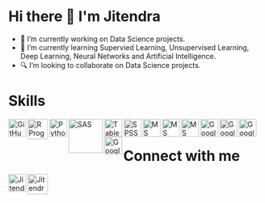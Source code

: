 #
# Hi there 👋 I'm Jitendra

- 🔭 I’m currently working on Data Science projects.
- 🌱 I’m currently learning Supervied Learning, Unsupervised Learning, Deep Learning, Neural Networks and Artificial Intelligence.
- 🔍 I’m looking to collaborate on Data Science projects.

#
# Skills
[<img align = "left" alt = "GitHub" width = "35px" src = "https://cdn-icons-png.flaticon.com/128/270/270798.png"/>][GitHub]
[<img align = "left" alt = "R Programming" width = "40px" src = "https://upload.wikimedia.org/wikipedia/commons/thumb/1/1b/R_logo.svg/1280px-R_logo.svg.png"/>][R]
[<img align = "left" alt = "Python" width = "35px" src = "https://cdn-icons-png.flaticon.com/128/919/919852.png"/>][Python]
[<img align = "left" alt = "SAS" width = "67.5px" src = "https://cdn.freebiesupply.com/logos/large/2x/sas-6-logo-png-transparent.png"/>][SAS]
[<img align = "left" alt = "Tableau" width = "35px" src = "https://clipground.com/images/tableau-logo-png-2.png"/>][Tableau]
[<img align = "left" alt = "SPSS" width = "35px" src = "https://logodix.com/logo/1598546.png"/>][SPSS]
[<img align = "left" alt = "MS Excel" width = "35px" src = "https://cdn-icons-png.flaticon.com/128/732/732220.png"/>][MS Excel]
[<img align = "left" alt = "MS Word" width = "35px" src = "https://cdn-icons-png.flaticon.com/128/732/732226.png"/>][MS Word]
[<img align = "left" alt = "MS PowerPoint" width = "35px" src = "https://cdn-icons-png.flaticon.com/128/732/732224.png"/>][MS PowerPoint]
[<img align = "left" alt = "Google Sheets" width = "35px" src = "https://cdn-icons-png.flaticon.com/512/2965/2965327.png"/>][Google Sheets]
[<img align = "left" alt = "Google Docs" width = "35px" src = "https://cdn-icons-png.flaticon.com/512/281/281760.png"/>][Google Docs]
[<img align = "left" alt = "Google Slides" width = "35px" src = "https://cdn-icons-png.flaticon.com/512/281/281762.png"/>][Google Slides]
[<img align = "left" alt = "Google Forms" width = "35px" src = "https://cdn-icons-png.flaticon.com/512/2875/2875409.png"/>][Google Forms]

<br/>  


# Connect with me
[<img align="left" alt="Jitendra Alim | LinkedIn" width="35px" src="https://cdn-icons-png.flaticon.com/128/3536/3536505.png"/>][LinkedIn]
[<img aligh="left" alt="Jitendra Alim | Mail" width="40px" src="https://cdn-icons-png.flaticon.com/128/732/732200.png" />][GMail]

[LinkedIn]: https://linkedin.com/in/jitendra-alim
[GMail]: mailto:jitendrabalim@gmail.com
[GitHub]: https://github.com/JitendraAlim
[Python]: https://www.python.org
[R]: https://cran.r-project.org
[SAS]: https://www.sas.com
[Tableau]: https://www.tableau.com
[SPSS]: https://www.ibm.com/in-en/analytics/spss-statistics-software
[MS Excel]: https://www.office.com
[MS Word]: https://www.office.com
[MS PowerPoint]: https://www.office.com
[Google Sheets]: https://www.google.com/sheets/about
[Google Docs]: https://www.google.com/docs/about
[Google Slides]: https://www.google.com/slides/about
[Google Forms]: https://www.google.com/forms/about
